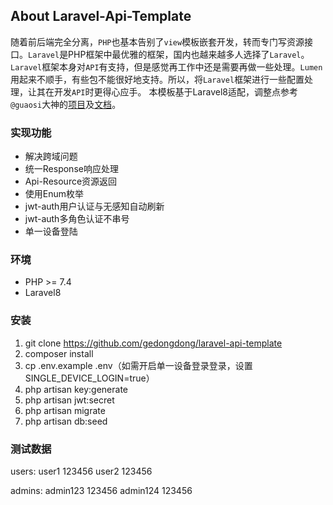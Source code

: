 ## About Laravel-Api-Template

随着前后端完全分离，`PHP`也基本告别了`view`模板嵌套开发，转而专门写资源接口。`Laravel`是PHP框架中最优雅的框架，国内也越来越多人选择了`Laravel`。`Laravel`框架本身对`API`有支持，但是感觉再工作中还是需要再做一些处理。`Lumen`用起来不顺手，有些包不能很好地支持。所以，将`Laravel`框架进行一些配置处理，让其在开发`API`时更得心应手。
本模板基于Laravel8适配，调整点参考`@guaosi`大神的[项目](https://github.com/guaosi/Laravel_api_init)及[文档](https://learnku.com/articles/25947#reply211267)。

### 实现功能

* 解决跨域问题
* 统一Response响应处理
* Api-Resource资源返回
* 使用Enum枚举
* jwt-auth用户认证与无感知自动刷新
* jwt-auth多角色认证不串号
* 单一设备登陆

### 环境

* PHP >= 7.4
* Laravel8

### 安装

1. git clone https://github.com/gedongdong/laravel-api-template
2. composer install
3. cp .env.example .env（如需开启单一设备登录登录，设置 SINGLE_DEVICE_LOGIN=true）
4. php artisan key:generate
5. php artisan jwt:secret
6. php artisan migrate
7. php artisan db:seed

### 测试数据

users: user1 123456 user2 123456

admins: admin123 123456 admin124 123456